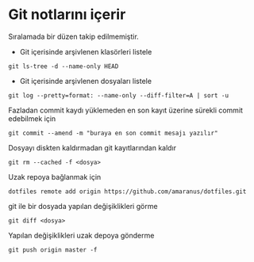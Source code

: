 # Git notlarını içerir

Sıralamada bir düzen takip edilmemiştir.

* Git içerisinde arşivlenen klasörleri listele

```git ls-tree -d --name-only HEAD```

* Git içerisinde arşivlenen dosyaları listele

```git log --pretty=format: --name-only --diff-filter=A | sort -u```

Fazladan commit kaydı yüklemeden en son kayıt üzerine sürekli commit edebilmek için

```git commit --amend -m "buraya en son commit mesajı yazılır"```

Dosyayı diskten kaldırmadan git kayıtlarından kaldır

```git rm --cached -f <dosya>```

Uzak repoya bağlanmak için

```dotfiles remote add origin https://github.com/amaranus/dotfiles.git```

git ile bir dosyada yapılan değişiklikleri görme

```git diff <dosya>```

Yapılan değişiklikleri uzak depoya gönderme

```git push origin master -f```

